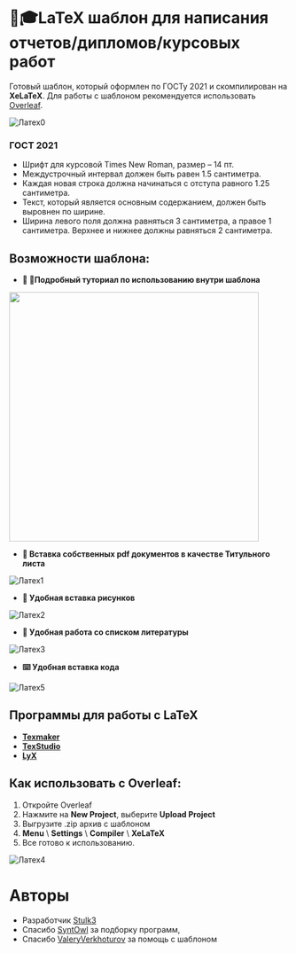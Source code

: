 # 📝🎓LaTeX шаблон для написания отчетов/дипломов/курсовых работ
Готовый шаблон, который оформлен по ГОСТу 2021 и скомпилирован на **XeLaTeX**. Для работы с шаблоном рекомендуется использовать [Overleaf](https://www.overleaf.com).

![Латех0](https://user-images.githubusercontent.com/50325702/144894501-31acd84e-14f4-4ffc-8ff9-b1396f0042c6.gif)

### ГОСТ 2021
- Шрифт для курсовой Times New Roman, размер – 14 пт.
- Междустрочный интервал должен быть равен 1.5 cантиметра.
- Каждая новая строка должна начинаться с отступа равного 1.25 сантиметра.
- Текст, который является основным содержанием, должен быть выровнен по ширине.
- Ширина левого поля должна равняться 3 сантиметра, а правое 1 сантиметра. Верхнее и нижнее должны равняться 2 сантиметра.

## Возможности шаблона:
- **👨‍ 🏫Подробный туториал по использованию внутри шаблона**

<img src="https://user-images.githubusercontent.com/50325702/155742346-74d66602-f10d-4a7a-833f-091c174c7f3e.png" width="450">

- **📄 Вставка собственных pdf документов в качестве Титульного листа**

![Латех1](https://user-images.githubusercontent.com/50325702/144894563-c3377fda-2a5a-4262-bacd-c5b5fc9efa33.gif)

- **👀 Удобная вставка рисунков**

![Латех2](https://user-images.githubusercontent.com/50325702/145111130-3bca7a9e-ff14-4b3b-820b-4b808f09b116.gif)

- **📑 Удобная работа со списком литературы**

![Латех3](https://user-images.githubusercontent.com/50325702/145111243-0860d62a-a901-4a1f-be7a-4ef646724369.gif)

- **⌨️ Удобная вставка кода**

![Латех5](https://user-images.githubusercontent.com/50325702/145450070-765bb0b6-732e-4cc2-b240-679b989a1a4f.gif)

## Программы для работы с LaTeX
- **[Texmaker](https://www.xm1math.net/texmaker/)**
- **[TexStudio](https://www.texstudio.org)**
- **[LyX](https://www.lyx.org)**

## Как использовать с Overleaf:
1. Откройте Overleaf
2. Нажмите на **New Project**, выберите **Upload Project**
3. Выгрузите .zip архив с шаблоном
4. **Menu** \ **Settings** \ **Compiler** \ **XeLaTeX**
5. Все готово к использованию.

![Латех4](https://user-images.githubusercontent.com/50325702/145113575-d8136e3b-f10b-43c8-a275-372a9f60deac.gif)

# Авторы
* Разработчик [Stulk3](https://github.com/Stulk3)
* Спасибо [SyntOwl](https://github.com/SyntOwl) за подборку программ, 
* Спасибо [ValeryVerkhoturov](https://github.com/ValeryVerkhoturov) за помощь с шаблоном
